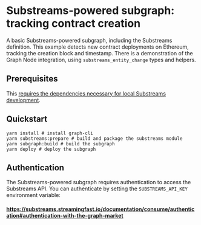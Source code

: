 # Substreams-powered subgraph: tracking contract creation

A basic Substreams-powered subgraph, including the Substreams definition. This example detects new
contract deployments on Ethereum, tracking the creation block and timestamp. There is a
demonstration of the Graph Node integration, using `substreams_entity_change` types and helpers.

## Prerequisites

This
[requires the dependencies necessary for local Substreams development](https://substreams.streamingfast.io/developers-guide/installation-requirements).

## Quickstart

```
yarn install # install graph-cli
yarn substreams:prepare # build and package the substreams module
yarn subgraph:build # build the subgraph
yarn deploy # deploy the subgraph
```

## Authentication

The Substreams-powered subgraph requires authentication to access the Substreams API. You can
authenticate by setting the `SUBSTREAMS_API_KEY` environment variable:

#### https://substreams.streamingfast.io/documentation/consume/authentication#authentication-with-the-graph-market
